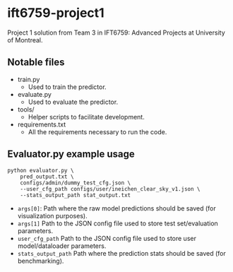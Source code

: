 # ift6759-project1

Project 1 solution from Team 3 in IFT6759: Advanced Projects
at University of Montreal.

## Notable files

* train.py
  * Used to train the predictor.
* evaluate.py
  * Used to evaluate the predictor.
* tools/
  * Helper scripts to facilitate development.
* requirements.txt
  * All the requirements necessary to run the code.

## Evaluator.py example usage

```
python evaluator.py \
    pred_output.txt \
    configs/admin/dummy_test_cfg.json \
    --user_cfg_path configs/user/ineichen_clear_sky_v1.json \
    --stats_output_path stat_output.txt
```

* `args[0]`: Path where the raw model predictions should be saved (for visualization purposes).
* `args[1]` Path to the JSON config file used to store test set/evaluation parameters.
* `user_cfg_path` Path to the JSON config file used to store user model/dataloader parameters.
* `stats_output_path` Path where the prediction stats should be saved (for benchmarking).
